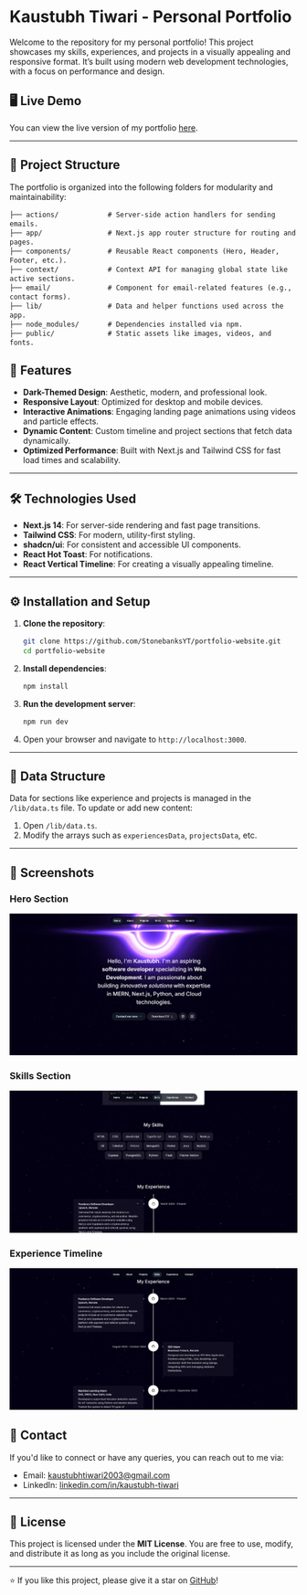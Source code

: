 # Kaustubh Tiwari - Personal Portfolio

Welcome to the repository for my personal portfolio! This project showcases my skills, experiences, and projects in a visually appealing and responsive format. It’s built using modern web development technologies, with a focus on performance and design.

## 🖥️ Live Demo

You can view the live version of my portfolio [here](https://kaustubhtiwari.vercel.app).

---

## 📂 Project Structure

The portfolio is organized into the following folders for modularity and maintainability:

```
├── actions/            # Server-side action handlers for sending emails.
├── app/                # Next.js app router structure for routing and pages.
├── components/         # Reusable React components (Hero, Header, Footer, etc.).
├── context/            # Context API for managing global state like active sections.
├── email/              # Component for email-related features (e.g., contact forms).
├── lib/                # Data and helper functions used across the app.
├── node_modules/       # Dependencies installed via npm.
├── public/             # Static assets like images, videos, and fonts.

```

## 🚀 Features

- **Dark-Themed Design**: Aesthetic, modern, and professional look.
- **Responsive Layout**: Optimized for desktop and mobile devices.
- **Interactive Animations**: Engaging landing page animations using videos and particle effects.
- **Dynamic Content**: Custom timeline and project sections that fetch data dynamically.
- **Optimized Performance**: Built with Next.js and Tailwind CSS for fast load times and scalability.

---

## 🛠️ Technologies Used

- **Next.js 14**: For server-side rendering and fast page transitions.
- **Tailwind CSS**: For modern, utility-first styling.
- **shadcn/ui**: For consistent and accessible UI components.
- **React Hot Toast**: For notifications.
- **React Vertical Timeline**: For creating a visually appealing timeline.

---

## ⚙️ Installation and Setup

1. **Clone the repository**:

   ```bash
   git clone https://github.com/StonebanksYT/portfolio-website.git
   cd portfolio-website
   ```

2. **Install dependencies**:

   ```bash
   npm install
   ```

3. **Run the development server**:

   ```bash
   npm run dev
   ```

4. Open your browser and navigate to `http://localhost:3000`.

---

## 📁 Data Structure

Data for sections like experience and projects is managed in the `/lib/data.ts` file. To update or add new content:

1. Open `/lib/data.ts`.
2. Modify the arrays such as `experiencesData`, `projectsData`, etc.

---

## 📸 Screenshots

### Hero Section

![Hero Section](./public/screenshots/hero-section.jpg)

### Skills Section

![Skills Section](./public/screenshots/skills-section.jpg)

### Experience Timeline

![Experience Timeline](./public/screenshots/experience-section.jpg)

## 🤝 Contact

If you'd like to connect or have any queries, you can reach out to me via:

- Email: [kaustubhtiwari2003@gmail.com](https://mail.google.com/mail/u/0/?view=cm&fs=1&tf=1&source=mailto&to=kaustubhtiwari2003@gmail.com)
- LinkedIn: [linkedin.com/in/kaustubh-tiwari](https://www.linkedin.com/in/kaustubh-tiwari-60a623138)

---

## 📜 License

This project is licensed under the **MIT License**. You are free to use, modify, and distribute it as long as you include the original license.

---

⭐ If you like this project, please give it a star on [GitHub](https://github.com/StonebanksYT/portfolio)!

```

```

